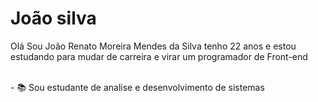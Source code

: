 <h1>João silva</h1>
<p> Olá Sou João Renato Moreira Mendes da Silva tenho 22 anos e estou estudando para mudar de carreira e virar um programador de Front-end<br><br> </p>
- 📚 Sou estudante de analise e desenvolvimento de sistemas
<!--
**Joao-Renato-Silva/Joao-Renato-Silva** is a ✨ _special_ ✨ repository because its `README.md` (this file) appears on your GitHub profile.

Here are some ideas to get you started:

- 🔭 I’m currently working on ...
- 🌱 I’m currently learning ...
- 👯 I’m looking to collaborate on ...
- 🤔 I’m looking for help with ...
- 💬 Ask me about ...
- 📫 How to reach me: ...
- 😄 Pronouns: ...
- ⚡ Fun fact: ...
-->
